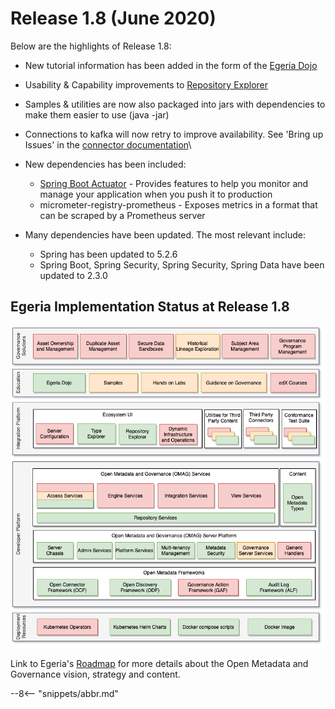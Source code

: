 <!-- SPDX-License-Identifier: CC-BY-4.0 -->
<!-- Copyright Contributors to the Egeria project. -->

# Release 1.8 (June 2020)

Below are the highlights of Release 1.8:

* New tutorial information has been added in the form of the [Egeria Dojo](../open-metadata-resources/open-metadata-tutorials/egeria-dojo/README.md)
* Usability & Capability improvements to [Repository Explorer](../open-metadata-implementation/user-interfaces/ui-chassis/ui-chassis-spring/docs/RepositoryExplorer/RepositoryExplorerGuide.md)
* Samples & utilities are now also packaged into jars with dependencies to make them easier to use (java -jar)
* Connections to kafka will now retry to improve availability. See 'Bring up Issues' in the [connector documentation](../open-metadata-implementation/adapters/open-connectors/event-bus-connectors/open-metadata-topic-connectors/kafka-open-metadata-topic-connector/README.md)\

* New dependencies has been included:
    * [Spring Boot Actuator](../open-metadata-implementation/server-chassis/server-chassis-spring/README.md) - Provides features to help you monitor and manage your application when you push it to production
    * micrometer-registry-prometheus - Exposes metrics in a format that can be scraped by a Prometheus server
    
* Many dependencies have been updated. The most relevant include:
    * Spring has been updated to 5.2.6
    * Spring Boot, Spring Security, Spring Security, Spring Data have been updated to 2.3.0

## Egeria Implementation Status at Release 1.8
 
![Egeria Implementation Status](functional-organization-showing-implementation-status-for-1.8.png)
 
 Link to Egeria's [Roadmap](../open-metadata-publication/website/roadmap) for more details about the
 Open Metadata and Governance vision, strategy and content.

--8<-- "snippets/abbr.md"
